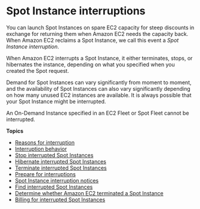 # Spot Instance interruptions<a name="spot-interruptions"></a>

You can launch Spot Instances on spare EC2 capacity for steep discounts in exchange for returning them when Amazon EC2 needs the capacity back\. When Amazon EC2 reclaims a Spot Instance, we call this event a *Spot Instance interruption*\.

When Amazon EC2 interrupts a Spot Instance, it either terminates, stops, or hibernates the instance, depending on what you specified when you created the Spot request\.

Demand for Spot Instances can vary significantly from moment to moment, and the availability of Spot Instances can also vary significantly depending on how many unused EC2 instances are available\. It is always possible that your Spot Instance might be interrupted\.

An On\-Demand Instance specified in an EC2 Fleet or Spot Fleet cannot be interrupted\.

**Topics**
+ [Reasons for interruption](interruption-reasons.md)
+ [Interruption behavior](interruption-behavior.md)
+ [Stop interrupted Spot Instances](stop-spot-instances.md)
+ [Hibernate interrupted Spot Instances](hibernate-spot-instances.md)
+ [Terminate interrupted Spot Instances](terminate-interrupted-spot-instances.md)
+ [Prepare for interruptions](prepare-for-interruptions.md)
+ [Spot Instance interruption notices](spot-instance-termination-notices.md)
+ [Find interrupted Spot Instances](finding-an-interrupted-Spot-Instance.md)
+ [Determine whether Amazon EC2 terminated a Spot Instance](BidEvictedEvent.md)
+ [Billing for interrupted Spot Instances](billing-for-interrupted-spot-instances.md)